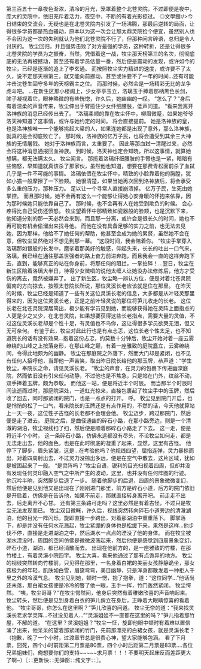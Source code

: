 第三百五十一章夜色渐浓，清冷的月光，笼罩着整个北苍灵院，不过即便是夜中，庞大的灵院中，依旧充斥着活力，夜空中，不断的有着光影掠过。
◎文學館r/>今日结束的交流会，无疑也是在北苍灵院内引发了一场沸腾，那最后逆转的局面，让得很多学员都是热血骚动，原本以为这一次会让那太鼎灵院捡个便宜，虽然别人也不会因为这一次的失利就认为他们北苍灵院不行了，但那种闲言碎语，总归是令人讨厌的。
牧尘回归，并且强势击败了对方最强的学员，这种转折，还是让得很多北苍灵院的学员为之振奋，当然，凭借着这一战，牧尘那天榜第三的名次，彻彻底底的无法再被撼动，甚至还有着学员估量一番，然后便是震动的发现，或许如今的牧尘，已经是逐渐的追上了李玄通。
而按照牧尘实力精进的速度，或许要不了太久，说不定那天榜第三，就又能向前挪动，甚至或许要不了一年的时间...还有可能冲击沈苍生固守多年的天榜霸主之位。
而那时候，必然会是一场精彩无比的龙争虎斗吧。
...在新生区那小楼阁上，少女亭亭玉立，洛璃玉手捧着那柄黑色长剑，眸子凝视着它，眼神略微的有些恍惚，许久后，她幽幽的一叹。
“怎么了？”身后有着温柔的声音传来，牧尘伸出手臂揽住少女纤细腰肢，低声问道。
“看来我离开洛神族的消息已经传出去了。
”洛璃柔顺的靠在牧尘怀中，柳眉微蹙，如果她爷爷洛天神知道了这事情，或许与她约定的时间。
将会直接提前。
她是洛神族的皇，也是洛神族唯一一个能够挑起大梁的人，如果连她都是出现了意外，那么洛神族，就真的是会彻底败亡了。
那时候，洛神族的亿万子民，也将会遭受到其余三大神族的无情屠戮。
她对于洛神族而言，太重要了。
因此等那血弑一清醒过来，必然会将这种消息通报回血神族。
到时候，洛天神也定会知晓，所以这事情，就算她想瞒，都无法瞒太久。
牧尘闻言。
那揽着洛璃纤细腰肢的手臂也是一紧，暗暗有些恼怒，早知道就真该杀了那家伙，虽然他也知道，想要在那费青松面前杀了血弑几乎是一件不可能的事情。
洛璃依偎在牧尘怀中，精致的小脸靠着他的胸膛，犹如小猫一般摩擦了一下脸颊。
她很清楚，如果当她再次回到洛神族后，将会承受多么重的压力，那种压力。
足以让一个寻常人直接崩溃掉。
亿万子民，生死由她掌控。
而且那时候，她不会再有这么一个能够让得她心安身暖的怀抱来依靠，因为那时候她只能依靠自己了。
那时候，也不会再有人在她受到欺负的时候。
会心疼得比自己受伤还愤怒。
牧尘望着怀中那精致如瓷器般的脸颊，也是沉默下来，他知道分别的那一天必然会来到，而且那一分离，或许会是很长久的时间，她也不再可能有机会偷溜出来找寻他。
而他在没有具备足够的实力之前，也无法去见她，因为那样，他给不了她任何的帮助，他甚至会成为她的累赘，虽然她不会在意，但牧尘显然绝对不想见到那一幕。
“这段时间，我会陪着你。
”牧尘手掌穿入洛璃那如银般的长发中，磨挲着那美好的触感，仰起头来，长长的吐出一口气来，洛璃，我已经在通往那盖世强者的路上奋力前进奔跑，而且我会一直的这样奔跑下去，直到，能够真正的站在你身前，将那任何的阻拦，一掌拍碎！...翌日，牧尘在新生区陪着洛璃大半日，待得少女微嗔的说他太缠人让她没办法修炼后，他方才受伤的离去，竟然被嫌弃了。
出了新生区，牧尘略一辨认方位，便是对着北苍灵院偏南的方向掠去，按照太苍院长所说，那位灵溪长老应该就是住在那里。
在昨天的时候，牧尘已经是知道了一些有关这位灵溪长老的信息，大多都是从叶轻灵那里得来的，因为这位灵溪长老，正是之前叶轻灵说的那位将笋儿收走的长老。
这位长老在北苍灵院深居简出，极少能有学员见到她，而能够获得她在灵阵上面指点的人更是少之又少，在北苍灵院，如果想要获得这些长老指点，需要大量的灵值，不过这位灵溪长老却是个性十足，有灵值也不鸟你，这让得很多学员欲哭无泪，但又无可奈何。
有鉴于此，牧尘对此此行也是有点忐忑，这位长老个性太足，也不知道院长的话有没有效果...抱着这份忐忑，约莫数十分钟后，牧尘开始对着一座云雾缭绕的山峰之上按落身形，在那山峰之巅，有着一座雅致的庭院矗立，云雾缭绕间，令得此地颇为的幽静。
牧尘在那庭院之外落下，然而大门却是紧闭，也不见有任何人招呼他，当即他一声苦笑，取出昨日院长给他的那玉牌，恭声道：“学生牧尘，奉院长之命，请见灵溪长老。
”牧尘的声音，在灵力的包裹下传进幽深庭院，然而依旧没有引来任何动静，不过他也是不焦急，只是站在门外，纹丝不动，双手捧着玉牌，颇为恭敬。
而他这一站，便是将近半个时辰。
而当那半个时辰时间流逝而过时，那庭院深处，一道虹光掠来，直接包裹起了牧尘手中的玉牌，然后收了回去，同时那紧闭的院门，也是一点点的打开。
呼。
牧尘见到院门开启，也是悄悄的松了一口气，看来院长的玉牌还是有点作用的，不然的话，今天他就算站上一天一夜，这位性子古怪的长老都不会理会他。
牧尘迈步，跨过那院门，然后便是走了进去。
庭院之后，是曲径通幽的碎石小路，在那小路旁边，则是一个清澈的湖泊，牧尘视线扫了扫，然后便是顺着那碎石小路走了下去。
这一走，便是将近半个小时。
这一条碎石小路，仿佛永远都没有尽头，不论牧尘如何走，都是无法走出去，他的面色，也是在此时彻底的凝重了起来，显然，这里有古怪。
他停下了脚步，眉头紧皱，这是...在考验他吗？他视线四望，屈指连弹，灵力暴掠而出，对着四周射出去，不过灵力没掠出多远，便是在空气中散去，这片区域，犹如是被困起来了一般。
“是灵阵吗？”牧尘自语，锐利的目光扫视着四周，但却并没有发现任何灵印融入空气之中所产生的波动，这里，也并没有任何阵图的行迹。
他沉吟半晌，突然脚步后退了一步。
随着他脚步的后退，四周的景象微微变幻，然后他便是见到他又是出现在了刚刚进门那里，前方是碎石小道，后方的院门依旧是开启着，仿佛是在告诉他，如果不前走，那就直接转身离开吧。
前走走不出去，后走离开不心甘。
还有第三条路可走吗？这里必然是有着古怪，不过只是牧尘无法发现而已。
牧尘双目微眯，许久后，视线突然转向碎石小道旁边的清澈湖泊，他的目光一阵闪烁，旋即直接一步跨出，对着那湖泊中重重落下。
脚掌落下，却是并没有任何水花溅起，牧尘紧绷的身体也是松缓下来，果然是这样...他步伐不停，直接是走进湖泊之中，然后湖水一点点的湮没了他的身体。
而在牧尘被湖水湮没时，周围的空间仿佛是微微波荡起来，然后他便是感觉到四周景象变幻，碎石小道，湖泊，都已经消散而去。
出现在他前方的，是一座雅致的竹楼，在那竹楼上，有着灵溪小院四字。
牧尘大喜，看来他通过了那有点诡异的地方。
牧尘的视线突然转向竹楼前，只见得在那里，一名身着白裙的美丽女孩静静跪坐，那女孩极为的年轻，肌肤如白雪，眉黛弯弯，美目幽静，只是浑身都散发着一种拒人千里之外的冷漠气息。
牧尘见到她，顿时一愣，抱了抱拳，道：“这位同学...”他话尚还未落，那白裙女孩便是冷冷的瞥了他一眼，玉手一挥，竹门轰然紧闭。
牧尘愕然。
“咦，牧尘哥哥？”在牧尘愕然间，他身后突然有着稚嫩欣喜的声音响起来。
牧尘转头，然后便是见到身着白衣的笋儿俏立在身后，正睁着大眼睛惊喜的看着他。
“牧尘哥哥，你怎么在这里啊？”笋儿欣喜的问道。
牧尘无奈的道：“我来找灵溪长老求学灵阵...不过没见着人...”“灵溪姐姐不一直都在这里的吗？”笋儿指着那竹屋，不解的道。
“在这里？灵溪姐姐？”牧尘一怔，旋即他眼中顿时有着难以置信涌了出来，他呆呆的望着那紧闭的竹门，先前那漂亮的白裙女孩，就是灵溪长老？（抱歉，晚了一个小时，过渡章节总是很费心神，望大家能够包涵。
看了下月票，囧死，四个小时前距第二月票是80票，四个小时后距第二月票是83票....各位兄弟姐妹们，俺想要你们的支持~~~~~求月票！！！不要明天起床反而差距更大了啊~）〖∷更新快∷无弹窗∷纯文字∷〗。
